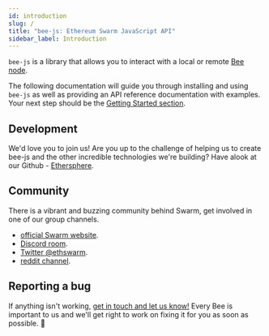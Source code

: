 ```yaml
---
id: introduction
slug: /
title: "bee-js: Ethereum Swarm JavaScript API"
sidebar_label: Introduction
---
```


`bee-js` is a library that allows you to interact with a local or remote [Bee node](https://docs.ethswarm.org/docs/).

The following documentation will guide you through installing and using `bee-js` as well as providing an API reference documentation with examples. Your next step should be the [Getting Started section](./getting-started).

## Development
We'd love you to join us! Are you up to the challenge of helping us to create bee-js and the other incredible technologies we're building? Have alook at our Github -  [Ethersphere](https://github.com/ethersphere).

## Community
There is a vibrant and buzzing community behind Swarm, get involved in one of our group channels.

- [official Swarm website](http://swarm.ethereum.org).
- [Discord room](https://discord.gg/ykCupZMuww).
- [Twitter @ethswarm](https://twitter.com/ethswarm).
- [reddit channel](https://www.reddit.com/r/ethswarm/).

## Reporting a bug
If anything isn't working, [get in touch and let us know!](https://github.com/ethersphere/bee-js/issues) Every Bee is important to us and we'll get right to work on fixing it for you as soon as possible. 🐝
